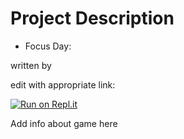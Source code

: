 # Project Description
* Focus Day: 

written by 


edit with appropriate link:

[![Run on Repl.it](https://repl.it/badge/github/athenian-ct-projects/EmmaArnold-ff-project)](https://repl.it/github/athenian-ct-projects/EmmaArnold-ff-project)

Add info about game here
